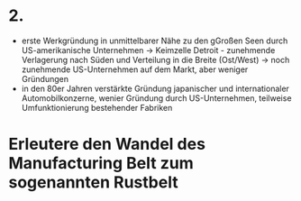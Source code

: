 # 2.
- erste Werkgründung in unmittelbarer Nähe zu den gGroßen Seen durch US-amerikanische Unternehmen -> Keimzelle Detroit - zunehmende Verlagerung nach Süden und Verteilung in die Breite (Ost/West) -> noch zunehmende US-Unternehmen auf dem Markt, aber weniger Gründungen
- in den 80er Jahren verstärkte Gründung japanischer und internationaler Automobilkonzerne, wenier Gründung durch US-Unternehmen, teilweise Umfunktionierung bestehender Fabriken

# Erleutere den Wandel des Manufacturing Belt zum sogenannten Rustbelt
